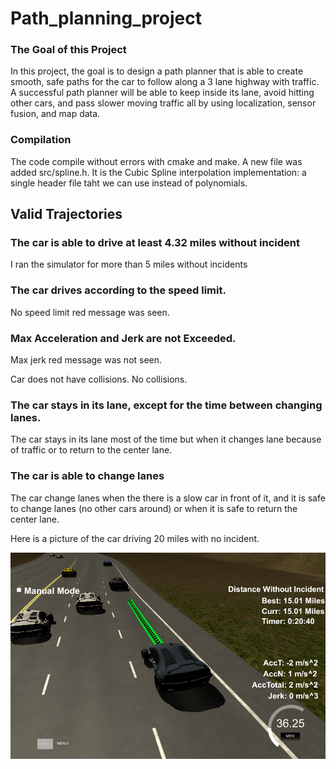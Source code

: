 # Path_planning_project

### The Goal of this Project

In this project, the goal is to design a path planner that is able to create smooth, safe paths for the car to follow along a 3 lane highway with traffic. A successful path planner will be able to keep inside its lane, avoid hitting other cars, and pass slower moving traffic all by using localization, sensor fusion, and map data.

### Compilation
The code compile without errors with cmake and make.
A new file was added src/spline.h. It is the Cubic Spline interpolation implementation: a single header file taht we can use  instead of polynomials.

## Valid Trajectories

### The car is able to drive at least 4.32 miles without incident
I ran the simulator for more than 5 miles without incidents

### The car drives according to the speed limit.
No speed limit red message was seen.

### Max Acceleration and Jerk are not Exceeded.
Max jerk red message was not seen.

Car does not have collisions.
No collisions.

### The car stays in its lane, except for the time between changing lanes.
The car stays in its lane most of the time but when it changes lane because of traffic or to return to the center lane.

### The car is able to change lanes
The car change lanes when the there is a slow car in front of it, and it is safe to change lanes (no other cars around) or when it is safe to return the center lane.

Here is a picture of the car driving 20 miles with no incident.

<img src="15_miles.png" alt="sim_pic">
